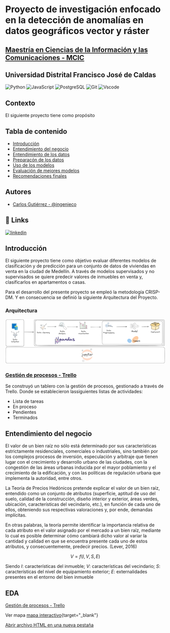 
# Proyecto de investigación enfocado en la detección de anomalías en datos geográficos vector y ráster
## [Maestría en Ciencias de la Información y las Comunicaciones - MCIC ](https://facingenieria.udistrital.edu.co/maestria-ciencias-informacion/index.php/)
## Universidad Distrital Francisco José de Caldas

![Python](https://img.shields.io/badge/python-3670A0?style=for-the-badge&logo=python&logoColor=ffdd54) ![JavaScript](https://img.shields.io/badge/JavaScript-F7DF1E?style=for-the-badge&logo=javascript&logoColor=black) ![PostgreSQL](https://img.shields.io/badge/PostgreSQL-000?style=for-the-badge&logo=postgresql) ![Git](https://img.shields.io/badge/GIT-E44C30?style=for-the-badge&logo=git&logoColor=white)
![Vscode](https://img.shields.io/badge/Vscode-007ACC?style=for-the-badge&logo=visual-studio-code&logoColor=white)

## Contexto

El siguiente proyecto tiene como propósito

## Tabla de contenido

 - [Introducción]()
 - [Entendimiento del negocio]()
 - [Entendimiento de los datos]()
 - [Preparacón de los datos]()
 - [Uso de los modelos]()
 - [Evaluación de mejores modelos]()
 - [Recomendaciones finales]()


## Autores
- [Carlos Gutiérrez - @ingenieco](https://github.com/Ingenieco)


## 🔗 Links
[![linkedin](https://img.shields.io/badge/linkedin-0A66C2?style=for-the-badge&logo=linkedin&logoColor=white)](https://www.linkedin.com/in/ingenieco-cegu/)


## Introducción

El siguiente proyecto tiene como objetivo evaluar diferentes modelos de clasificación y de predicción para un conjunto de datos de viviendas en venta en la ciudad de Medellín. A través de modelos supervisados y no supervisados se quiere predecir valores de inmuebles en venta y, clasificarlos en apartamentos o casas.

Para el desarrollo del presente proyecto se empleó la metodología CRISP-DM. Y en consecuencia se definió la siguiente Arquitectura del Proyecto.

### Arquitectura
![Arquitectura del proyecto](https://github.com/Ingenieco/tf_aa_uao/blob/main/imagenes/arquitectura.svg)

### [Gestión de procesos - Trello](https://trello.com/b/86Xuoozl)

Se construyó un tablero con la gestión de procesos, gestionado a través de Trello. Donde se establecieron lassiguientes listas de actividades:
* Lista de tareas
* En proceso
* Pendientes
* Terminados

## Entendimiento del negocio

El valor de un bien raíz no sólo está determinado por sus características estrictamente residenciales, comerciales o industriales, sino también por los complejos procesos de inversión, especulación y arbitraje que tienen lugar con el crecimiento y desarrollo urbano de las ciudades, con la congestión de las áreas urbanas inducida por el mayor poblamiento y el crecimiento de la edificación, y con las políticas de regulación urbana que implementa la autoridad, entre otros. 

La Teoría de Precios Hedónicos pretende explicar el valor de un bien raíz, entendido como un conjunto de atributos (superficie, aptitud de uso del suelo, calidad de la construcción, diseño interior y exterior, áreas verdes, ubicación, características del vecindario, etc.), en función de cada uno de ellos, obteniendo sus respectivas valoraciones y, por ende, demandas implícitas. 

En otras palabras, la teoría permite identificar la importancia relativa de cada atributo en el valor asignado por el mercado a un bien raíz, mediante lo cual es posible determinar cómo cambiará dicho valor al variar la cantidad y calidad en que se encuentra presente cada uno de estos atributos, y consecuentemente, predecir precios. (Lever, 2016)

$$V = f(I, V, S, E)$$

Siendo $I$: características del inmueble; $V$: características del vecindario; $S$: características del nivel de equipamiento exterior; $E$: externalidades presentes en el entorno del bien inmueble

## EDA
[Gestión de procesos - Trello](https://github.com/Ingenieco/tf_aa_uao/blob/main/notebooks/EDA.ipynb)

Ver mapa [mapa interactivo](https://github.com/Ingenieco/tf_aa_uao/blob/main/imagenes/mapa.html){target="_blank"}

<a href = "https://github.com/Ingenieco/tf_aa_uao/blob/main/imagenes/mapa.html" target="_blank">Abrir archivo HTML en una nueva pestaña</a>